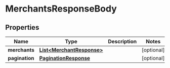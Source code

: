 

# MerchantsResponseBody


## Properties

Name | Type | Description | Notes
------------ | ------------- | ------------- | -------------
**merchants** | [**List&lt;MerchantResponse&gt;**](MerchantResponse.md) |  |  [optional]
**pagination** | [**PaginationResponse**](PaginationResponse.md) |  |  [optional]



